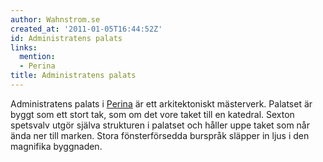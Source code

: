 ```yaml
---
author: Wahnstrom.se
created_at: '2011-01-05T16:44:52Z'
id: Administratens palats
links:
  mention:
  - Perina
title: Administratens palats
---
```


Administratens palats i [Perina] är ett arkitektoniskt mästerverk. Palatset är byggt som ett stort
tak, som om det vore taket till en katedral. Sexton spetsvalv utgör själva strukturen i palatset och
håller uppe taket som når ända ner till marken. Stora fönsterförsedda burspråk släpper in ljus i den
magnifika byggnaden.

  [Perina]: Perina